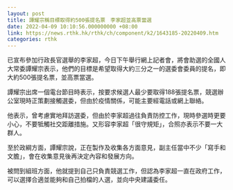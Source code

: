 ```yaml
---
layout: post
title: 譚耀宗稱目標取得約500張提名票　李家超並高票當選
date: 2022-04-09 10:10:56.000000000 +08:00
link: https://news.rthk.hk/rthk/ch/component/k2/1643185-20220409.htm
categories: rthk
---
```


已宣布參加行政長官選舉的李家超，今日下午舉行網上記者會，將會助選的全國人大常委譚耀宗表示，他們的目標是希望取得大約三分之一的選委會委員的提名，即大約500張提名票，並高票當選。

譚耀宗出席一個電台節目時表示，按要求候選人最少要取得188張提名票，競選辦公室現時正策劃接觸選委，但由於疫情關係，可能主要經電話或網上聯絡。

他表示，曾考慮實地拜訪選委，但由於李家超過往負責防控工作，現時參選時更要小心，不要牴觸社交距離措施。又形容李家超「很守規矩」，合照亦表示不要一大群人。

至於政綱方面，譚耀宗說，正在製作及收集各方面意見，副主任當中不少「寫手和文膽」，會在收集意見後再決定內容和發展方向。

被問到組班方面，他就提到自己只負責競選工作，但認為李家超一直在政府工作，可以選擇合適並能夠和自己拍檔的人選，並向中央建議委任。
